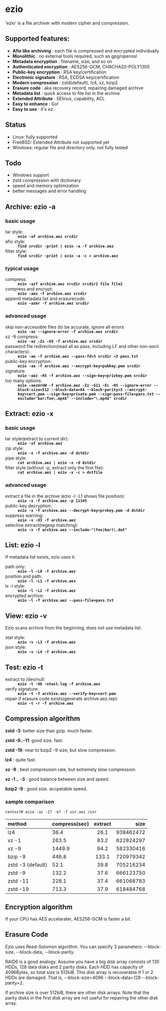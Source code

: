 # ezio

'ezio' is a file archiver with modern cipher and compression.


## Supported features:

- **Afio like archiving** : each file is compressed and encrypted individually
- **Monolithic** : no external tools required, such as gpg/openssl
- **Metadata encryption** : filename, size, and so on
- **Authenticated encryption** : AES256-GCM, CHACHA20-POLY1305
- **Public-key encryption** : RSA key/certification
- **Electronic signature** : RSA, ECDSA key/certification
- **Modern compression** : zstd(default), lz4, xz, bzip2
- **Erasure code** : aka recovery record, repairing damaged archive
- **Metadata list** : quick access to file list in the archive
- **Extended Attribute** : SElinux, capability, ACL
- **Easy to enhance** : Go!
- **Easy to use** : it's ez.


## Status

- Linux: fully supported
- FreeBSD: Extended Attribute not supported yet
- Windows: regular file and directory only. not fully tested


## Todo

- Windows support
- zstd compression with dictionary
- speed and memory optimization
- better messages and error handling


## Archive: ezio -a

### basic usage

<dl>

<dt>tar style:</dt>
<dd><strong><code>ezio -af archive.aez srcdir</strong></code></dd>

<dt>afio style:</dt>
<dd><strong><code>find srcdir -print | ezio -a -f archive.aez</code></strong></dd>

<dt>filter style:</dt>
<dd><strong><code>find srcdir -print | ezio -a -c > archive.aez</code></strong></dd>

</dl>

### typical usage

<dl>

<dt>compress:</dt>
<dd><strong><code>ezio -azf archive.aez srcdir srcdir2 file file2</code></strong></dd>

<dt>compress and encrypt:</dt>
<dd><strong><code>ezio -aez -f archive.aez srcdir</code></strong></dd>

<dt>append metadata list and erasurecode:</dt>
<dd><strong><code>ezio -azmr -f archive.aez srcdir</code></strong></dd>

</dl>

### advanced usage

<dl>

<dt>skip non-accessible files (to be accurate, ignore all errors</dt>
<dd><strong><code>ezio -az --ignore-error -f archive.aez srcdir</code></strong></dd>

<dt>xz -9 compress:</dt>
<dd><strong><code>ezio -az -Zx -G9 -f archive.aez srcdir</code></strong></dd>

<dt>password file redirection(read all as pass, including LF and other non-ascii characters):</dt>
<dd><strong><code>ezio -ae -f archive.aez --pass-fd=3 srcdir <3 pass.txt</code></strong></dd>

<dt>public-key encryption:</dt>
<dd><strong><code>ezio -ae -f archive.aez --encrypt-key=pubkey.pem srcdir</code></strong></dd>

<dt>signature:</dt>
<dd><strong><code>ezio -aez -H5 -f archive.aez --sign-key=privkey.pem srcdir</code></strong></dd>

<dt>too many options:</dt>
<dd><strong><code>ezio -aezmrUW -f archive.aez -Zz -G11 -Ec -H5 --ignore-error --block-size=512 --block-data=64 --block-parity=3 --encrypt-key=cert.pem --sign-key=private.pem --sign-pass-file=pass.txt --exclude="bar/foo\.mp4$" --include="\.mp4$" srcdir</code></strong></dd>

</dl>

## Extract: ezio -x

### basic usage

<dl>

<dt>tar style(extract to current dir):</dt>
<dd><strong><code>ezio -xf archive.aez</code></strong></dd>

<dt>zip style:</dt>
<dd><strong><code>ezio -x -f archive.aez -d dstdir</code></strong></dd>

<dt>pipe style:</dt>
<dd><strong><code>cat archive.aez | ezio -x -d dstdir</code></strong></dd>

<dt>filter style (without -p, extract only the first file):</dt>
<dd><strong><code>cat archive.aez | ezio -x -c > dstfile</code></strong></dd>

</dl>

### advanced usage

<dl>

<dt>extract a file in the archive (ezio -l -L1 shows file position): </dt>
<dd><strong><code>ezio -x -f archive.aez -p 11345</code></strong></dd>

<dt>public-key decryption:</dt>
<dd><strong><code>ezio -x -f archive.aez --decrypt-key=prvkey.pem -d dstdir</code></strong></dd>

<dt>suppress warning:</dt>
<dd><strong><code>ezio -x -O3 -f archive.aez</code></strong></dd>

<dt>selective extract(regexp matching):</dt>
<dd><strong><code>ezio -x -f archive.aez --include-"(foo|bar)\.dat"</code></strong></dd>

</dl>

## List: ezio -l

<dl>

If metadata list exists, ezio uses it.

<dt>path only:</dt>
<dd><strong><code>ezio -l -L0 -f archive.aez</code></strong></dd>

<dt>position and path:</dt>
<dd><strong><code>ezio -l -L1 -f archive.aez</code></strong></dd>

<dt>ls -l style:</dt>
<dd><strong><code>ezio -l -L2 -f archive.aez</code></strong></dd>

<dt>encrypted archive:</dt>
<dd><strong><code>ezio -l -f archive.aez --pass-file=pass.txt</code></strong></dd>

</dl>

## View: ezio -v

<dl>

Ezio scans archive from the beginning, does not use metadata list.

<dt>stat style:</dt>
<dd> <strong><code>ezio -v -L3 -f archive.aez</code></strong></dd>

<dt>json style:</dt>
<dd> <strong><code>ezio -v -L4 -f archive.aez</code></strong></dd>

</dl>


## Test: ezio -t

<dl>

<dt>extract to /dev/null:</dt>
<dd><strong><code>ezio -t -O6 -otest.log -f archive.aez</code></strong></dd>

<dt>verify signature:</dt>
<dd><strong><code>ezio -t -f archive.aez --verify-key=cert.pem</code></strong></dd>

<dt>repair if erasure code exists(generate archive.aez.rep):</dt>
<dd><strong><code>ezio -t -r -f archive.aez</code></strong></dd>

</dl>


## Compression algorithm

**zstd -3**: better size than gzip. much faster.

**zstd -9..-11**: good size. fast.

**zstd -19**: near to bzip2 -9 size, but slow compression.

**lz4** : quite fast.

**xz -9** : best compression rate, but extremely slow compression.

**xz -1 .. -3** : good balance between size and speed.

**bzip2 -9** : good size. accpetable speed.


### sample comparison

``centos7# ezio -az -Z? -G? -f usr.aez /usr``

| method | compress(sec) | extract | size |
|:---|---|:---:|---:|
| lz4 | 36.4 | 26.1 | 938462472 |
| xz -1 | 263.5 | 83.2 | 622824297 |
| xz -9 | 1449.9 | 94.2 | 582330416 |
| bzip -9 | 446.8 | 133.1 | 720979342 |
| zstd -3 (default) | 52.1 | 39.8 | 705216234 |
| zstd -9 | 132.2 | 37.6 | 666123750 |
| zstd -11 | 228.1 | 37.4 | 661068783 |
| zstd -19 | 713.3 | 37.9 | 618484768 |


## Encryption algorithm

If your CPU has AES accelarater, AES256-GCM is faster a bit.



## Erasure Code

Ezio uses Reed-Solomon algorithm. You can specify 3 parameters: --block-size, --block-data, --block-parity.

RAID6 is a good analogy. Assume you have a big disk array consists of 130 HDDs, 128 data disks and 2 parity disks. Each HDD has capacity of 4096Bytes, so total size is 512kiB. This disk array is recoverable if 1 or 2 HDDs are damaged. That is, --block-size=4096 --block-data=128 --block-parity=2.

If archive size is over 512kiB, there are other disk arrays. Note that the parity disks in the first disk array are not useful for repairing the other disk array.

